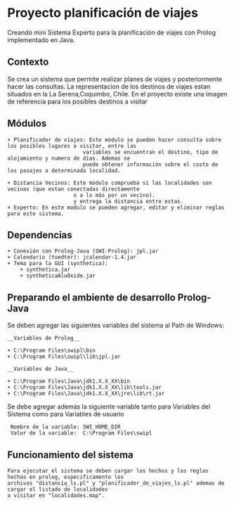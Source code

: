 Proyecto planificación de viajes
================================

Creando mini Sistema Experto para la planificación de viajes con Prolog implementado en Java.

## Contexto

Se crea un sistema que permite realizar planes de viajes y posteriormente hacer las consultas.
La representacion de los destinos de viajes estan situados en la La Serena,Coquimbo, Chile.
En el proyecto existe una imagen de referencia para los posibles destinos a visitar

## Módulos

	+ Planificador de viajes: Este módulo se pueden hacer consulta sobre los posibles lugares a visitar, entre las 
							variables se encuentran el destino, tipo de alojamiento y numero de dias. Ademas se 
							puede obtener información sobre el costo de los pasajes a determinada localidad.
							
	+ Distancia Vecinos: Este módulo comprueba si las localidades son vecinas (que estan conectadas directamente
						 o a lo más por un vecino).
						 y entrega la distancia entre estas.
	+ Experto: En este modulo se pueden agregar, editar y eliminar reglas para este sistema. 

## Dependencias

	+ Conexión con Prolog-Java (SWI-Prolog): jpl.jar
	+ Calendario (toedter): jcalendar-1.4.jar
	+ Tema para la GUI (synthetica):  
		+ synthetica.jar 
		+ syntheticaAluOxide.jar 

## Preparando el ambiente de desarrollo Prolog-Java

Se deben agregar las siguientes variables del sistema al Path de Windows:

	__Variables de Prolog__

	+ C:\Program Files\swipl\bin
	+ C:\Program Files\swipl\lib\jpl.jar

	__Variables de Java__

	+ C:\Program Files\Java\jdk1.X.X_XX\bin
	+ C:\Program Files\Java\jdk1.X.X_XX\lib\tools.jar
	+ C:\Program Files\Java\jdk1.X.X_XX\jre\lib\rt.jar


Se debe agregar además la siguiente variable tanto para Variables del Sistema como para Variables de usuario

	 Nombre de la variable: SWI_HOME_DIR
	 Valor de la variable:  C:\Program Files\swipl
	 
## Funcionamiento del sistema

	Para ejecutar el sistema se deben cargar los hechos y las reglas hechas en prolog, especificamente los
	archivos "distancia_ls.pl" y "planificador_de_viajes_ls.pl" ademas de cargar el listado de localidades 
	a visitar en "localidades.map".